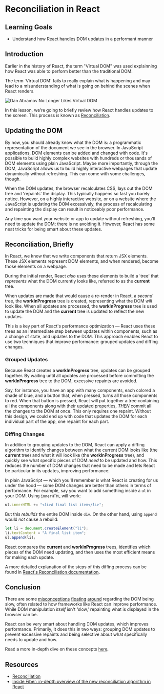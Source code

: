 # Reconciliation in React

## Learning Goals

- Understand how React handles DOM updates in a performant manner

## Introduction

Earlier in the history of React, the term "Virtual DOM" was used explainning how
React was able to perform better than the traditional DOM.

The term 'Virtual DOM' fails to really explain what is happening and may lead to
a misunderstanding of what is going on behind the scenes when React renders.

![Dan Abramov No Longer Likes Virtual DOM](https://curriculum-content.s3.amazonaws.com/react/virtual_dom_bad.png)

In this lesson, we're going to briefly review how React handles updates to the
screen. This process is known as [Reconciliation][reconciliation].

## Updating the DOM

By now, you should already know what the DOM is: a programmatic representation
of the document we see in the browser. In JavaScript applications, DOM elements
can be added and changed with code. It's possible to build highly complex
websites with hundreds or thousands of DOM elements using plain JavaScript.
Maybe more importantly, through the DOM, JavaScript allows us to build highly
interactive webpages that update dynamically without refreshing. This can come
with some challenges, though.

When the DOM updates, the browser recalculates CSS, lays out the DOM tree and
'repaints' the display. This typically happens so fast you barely notice.
However, on a highly interactive website, or on a website where the JavaScript
is updating the DOM excessively, the process of recalculating and repainting
the display can result in noticeably poor performance.

Any time you want your website or app to update without refreshing, you'll
need to update the DOM; there is no avoiding it. However, React has some neat
tricks for being smart about these updates.

## Reconciliation, Briefly

In React, we know that we write components that return JSX elements. These JSX
elements represent DOM elements, and when rendered, become those elements on a
webpage.

During the initial render, React _also_ uses these elements to build a 'tree'
that _represents_ what the DOM currently looks like, referred to as the
**current** tree.

When updates are made that would cause a re-render in React, a _second_ tree,
the **workInProgress** tree is created, representing what the DOM _will_ look
like. When all updates are processed, the **workInProgress** tree is used to
update the DOM and the **current** tree is updated to reflect the new updates.

This is a key part of React's performance optimization — React uses these trees
as an intermediate step between updates within components, such as a change of
state, and updates to the DOM. This approach enables React to use two techniques
that improve performance: grouped updates and diffing changes.

### Grouped Updates

Because React creates a **workInProgress** tree, updates can be grouped
together. By waiting until all updates are processed before committing the
**workInProgress** tree to the DOM, excessive repaints are avoided.

Say, for instance, you have an app with many components, each colored a shade of
blue, and a button that, when pressed, turns all those components to red. When
that button is pressed, React will put together a tree containing all the
components along with their updated properties, _THEN_ commit all the changes to
the DOM at once. This only requires one repaint. Without this design, we could
end up with code that updates the DOM for each individual part of the app, one
repaint for each part.

### Diffing Changes

In addition to grouping updates to the DOM, React can apply a diffing algorithm
to identify changes between what the current DOM looks like (the **current**
tree) and what it will look like (the **workInProgress** tree), and quickly see
what specific pieces of DOM _need_ to be updated and how. This reduces the
number of DOM changes that need to be made and lets React be particular in its
updates, improving performance.

In plain JavaScript — which you'll remember is what React is creating for us
under the hood — some DOM changes are better than others in terms of
performance. For example, say you want to add something inside a `ul` in your
DOM. Using `innerHTML` will work:

```js
ul.innerHTML += "<li>A final list item</li>";
```

But this _rebuilds_ the entire DOM inside `div`. On the other hand, using
`append` would _not_ cause a rebuild:

```js
let li = document.createElement("li");
li.textContent = "A final list item";
ul.append(li);
```

React compares the **current** and **workInProgress** trees, identifies which
pieces of the DOM need updating, and then uses the most efficient means for
making each update.

A more detailed explanation of the steps of this diffing process can be found
in [React's Reconciliation documentation][reconciliation].

## Conclusion

There are some [misconceptions][1] [floating][2] [around][3] regarding the DOM
being slow, often related to how frameworks like React can improve performance.
While DOM manipulation _itself_ isn't 'slow,' repainting what is displayed in
the browser can be.

React can be very smart about handling DOM updates, which improves performance.
Primarily, it does this in two ways: grouping DOM updates to prevent excessive
repaints and being selective about what specifically needs to update and how.

Read a more in-depth dive on these concepts [here][fiber].

## Resources

- [Reconciliation][reconciliation]
- [Inside Fiber: in-depth overview of the new reconciliation algorithm in React][fiber]

[reconciliation]: https://reactjs.org/docs/reconciliation.html
[fiber]: https://medium.com/react-in-depth/inside-fiber-in-depth-overview-of-the-new-reconciliation-algorithm-in-react-e1c04700ef6e
[1]: https://www.quora.com/Why-is-Reacts-virtual-DOM-so-much-faster-than-the-real-DOM
[2]: https://news.ycombinator.com/item?id=9155564
[3]: https://www.reddit.com/r/javascript/comments/6115ay/why_do_developers_think_the_dom_is_slow/
